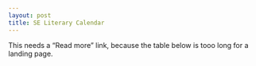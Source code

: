 ```yaml
---
layout: post
title: SE Literary Calendar
---
```


This needs a “Read more” link, because the table below is tooo long for a landing page.

<script src="https://gist.github.com/dajare/0ddc5277955ed28479a98dcfc14bc5ed.js"></script>
